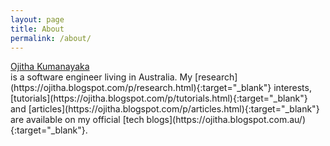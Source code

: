 ```yaml
---
layout: page
title: About
permalink: /about/
---
```


<script src="https://platform.linkedin.com/badges/js/profile.js" async defer type="text/javascript"></script>

<div class="badge-base LI-profile-badge" data-locale="en_US" data-size="medium" data-theme="light" data-type="VERTICAL" data-vanity="ojitha" data-version="v1"><a class="badge-base__link LI-simple-link" href="https://au.linkedin.com/in/ojitha?trk=profile-badge">Ojitha Kumanayaka</a></div> is a software engineer living in Australia. My [research](https://ojitha.blogspot.com/p/research.html){:target="_blank"} interests, [tutorials](https://ojitha.blogspot.com/p/tutorials.html){:target="_blank"} and [articles](https://ojitha.blogspot.com/p/articles.html){:target="_blank"} are available on my official [tech blogs](https://ojitha.blogspot.com.au/){:target="_blank"}. 

